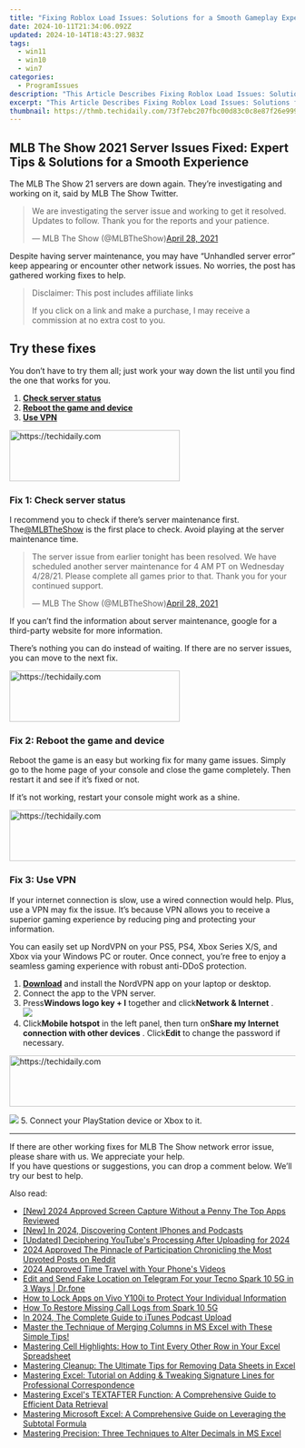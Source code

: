 ```yaml
---
title: "Fixing Roblox Load Issues: Solutions for a Smooth Gameplay Experience"
date: 2024-10-11T21:34:06.092Z
updated: 2024-10-14T18:43:27.983Z
tags:
  - win11
  - win10
  - win7
categories:
  - ProgramIssues
description: "This Article Describes Fixing Roblox Load Issues: Solutions for a Smooth Gameplay Experience"
excerpt: "This Article Describes Fixing Roblox Load Issues: Solutions for a Smooth Gameplay Experience"
thumbnail: https://thmb.techidaily.com/73f7ebc207fbc00d83c0c8e87f26e999ea76fd79d74b53a2390f5259c104bea7.jpg
---
```


## MLB The Show 2021 Server Issues Fixed: Expert Tips & Solutions for a Smooth Experience

The MLB The Show 21 servers are down again. They’re investigating and working on it, said by MLB The Show Twitter.

> We are investigating the server issue and working to get it resolved. Updates to follow. Thank you for the reports and your patience.
>
> — MLB The Show (@MLBTheShow)[April 28, 2021](https://twitter.com/MLBTheShow/status/1387239581318189061?ref%5Fsrc=twsrc%5Etfw)

 Despite having server maintenance, you may have “Unhandled server error” keep appearing or encounter other network issues. No worries, the post has gathered working fixes to help.

>  Disclaimer: This post includes affiliate links
>
>  If you click on a link and make a purchase, I may receive a commission at no extra cost to you.
>

## Try these fixes

 You don’t have to try them all; just work your way down the list until you find the one that works for you.

1. **[Check server status](https://tools.techidaily.com/drivereasy/download/)**
2. **[Reboot the game and device](https://tools.techidaily.com/drivereasy/download/)**
3. **[Use VPN](https://tools.techidaily.com/drivereasy/download/)**

<!-- affiliate ads begin -->
<a href="https://aidotcom.pxf.io/c/5597632/2129041/19576" target="_top" id="2129041">
  <img src="//a.impactradius-go.com/display-ad/19576-2129041" border="0" alt="https://techidaily.com" width="300" height="90"/>
</a>
<img height="0" width="0" src="https://aidotcom.pxf.io/i/5597632/2129041/19576" style="position:absolute;visibility:hidden;" border="0" />
<!-- affiliate ads end -->

### Fix 1: Check server status

 I recommend you to check if there’s server maintenance first. The[@MLBTheShow](https://twitter.com/MLBTheShow) is the first place to check. Avoid playing at the server maintenance time.

> The server issue from earlier tonight has been resolved. We have scheduled another server maintenance for 4 AM PT on Wednesday 4/28/21\. Please complete all games prior to that. Thank you for your continued support.
>
> — MLB The Show (@MLBTheShow)[April 28, 2021](https://twitter.com/MLBTheShow/status/1387267712070557698?ref%5Fsrc=twsrc%5Etfw)

 If you can’t find the information about server maintenance, google for a third-party website for more information.

 There’s nothing you can do instead of waiting. If there are no server issues, you can move to the next fix.

<!-- affiliate ads begin -->
<a href="https://sentrypc.7eer.net/c/5597632/398449/3022" target="_top" id="398449">
  <img src="//a.impactradius-go.com/display-ad/3022-398449" border="0" alt="https://techidaily.com" width="300" height="90"/>
</a>
<img height="0" width="0" src="https://sentrypc.7eer.net/i/5597632/398449/3022" style="position:absolute;visibility:hidden;" border="0" />
<!-- affiliate ads end -->

### Fix 2: Reboot the game and device

 Reboot the game is an easy but working fix for many game issues. Simply go to the home page of your console and close the game completely. Then restart it and see if it’s fixed or not.

If it’s not working, restart your console might work as a shine.

<!-- affiliate ads begin -->
<a href="https://appsumo.8odi.net/c/5597632/2144309/7443" target="_top" id="2144309">
  <img src="//a.impactradius-go.com/display-ad/7443-2144309" border="0" alt="https://techidaily.com" width="728" height="90"/>
</a>
<img height="0" width="0" src="https://appsumo.8odi.net/i/5597632/2144309/7443" style="position:absolute;visibility:hidden;" border="0" />
<!-- affiliate ads end -->

### Fix 3: Use VPN

 If your internet connection is slow, use a wired connection would help. Plus, use a VPN may fix the issue. It’s because VPN allows you to receive a superior gaming experience by reducing ping and protecting your information.

 You can easily set up NordVPN on your PS5, PS4, Xbox Series X/S, and Xbox via your Windows PC or router. Once connect, you’re free to enjoy a seamless gaming experience with robust anti-DDoS protection.

1. [**Download**](https://tools.techidaily.com/drivereasy/download/) and install the NordVPN app on your laptop or desktop.
2. Connect the app to the VPN server.
3. Press**Windows logo key + I** together and click**Network & Internet** .  
![](https://images.drivereasy.com/wp-content/uploads/2021/04/2021-04-28_17-03-24.jpg)
4. Click**Mobile hotspot** in the left panel, then turn on**Share my Internet connection with other devices** . Click**Edit** to change the password if necessary.  

<!-- affiliate ads begin -->
<a href="https://ephamedtechinc.pxf.io/c/5597632/2137225/26400" target="_top" id="2137225">
  <img src="//a.impactradius-go.com/display-ad/26400-2137225" border="0" alt="https://techidaily.com" width="728" height="90"/>
</a>
<img height="0" width="0" src="https://ephamedtechinc.pxf.io/i/5597632/2137225/26400" style="position:absolute;visibility:hidden;" border="0" />
<!-- affiliate ads end -->

![](https://images.drivereasy.com/wp-content/uploads/2021/04/2021-04-28_17-02-24.jpg)
5. Connect your PlayStation device or Xbox to it.

---

 If there are other working fixes for MLB The Show network error issue, please share with us. We appreciate your help.  
 If you have questions or suggestions, you can drop a comment below. We’ll try our best to help.

<ins class="adsbygoogle"
     style="display:block"
     data-ad-format="autorelaxed"
     data-ad-client="ca-pub-7571918770474297"
     data-ad-slot="1223367746"></ins>

<ins class="adsbygoogle"
     style="display:block"
     data-ad-client="ca-pub-7571918770474297"
     data-ad-slot="8358498916"
     data-ad-format="auto"
     data-full-width-responsive="true"></ins>

<span class="atpl-alsoreadstyle">Also read:</span>
<div><ul>
<li><a href="https://remote-screen-capture.techidaily.com/new-2024-approved-screen-capture-without-a-penny-the-top-apps-reviewed/"><u>[New] 2024 Approved Screen Capture Without a Penny The Top Apps Reviewed</u></a></li>
<li><a href="https://fox-hovers.techidaily.com/new-in-2024-discovering-content-iphones-and-podcasts/"><u>[New] In 2024, Discovering Content IPhones and Podcasts</u></a></li>
<li><a href="https://facebook-record-videos.techidaily.com/updated-deciphering-youtubes-processing-after-uploading-for-2024/"><u>[Updated] Deciphering YouTube's Processing After Uploading for 2024</u></a></li>
<li><a href="https://article-posts.techidaily.com/2024-approved-the-pinnacle-of-participation-chronicling-the-most-upvoted-posts-on-reddit/"><u>2024 Approved The Pinnacle of Participation Chronicling the Most Upvoted Posts on Reddit</u></a></li>
<li><a href="https://some-skills.techidaily.com/2024-approved-time-travel-with-your-phones-videos/"><u>2024 Approved Time Travel with Your Phone's Videos</u></a></li>
<li><a href="https://location-social.techidaily.com/edit-and-send-fake-location-on-telegram-for-your-tecno-spark-10-5g-in-3-ways-drfone-by-drfone-virtual-android/"><u>Edit and Send Fake Location on Telegram For your Tecno Spark 10 5G in 3 Ways | Dr.fone</u></a></li>
<li><a href="https://android-unlock.techidaily.com/how-to-lock-apps-on-vivo-y100i-to-protect-your-individual-information-by-drfone-android/"><u>How to Lock Apps on Vivo Y100i to Protect Your Individual Information</u></a></li>
<li><a href="https://blog-min.techidaily.com/how-to-restore-missing-call-logs-from-spark-10-5g-by-fonelab-android-recover-call-logs/"><u>How To Restore Missing Call Logs from Spark 10 5G</u></a></li>
<li><a href="https://some-skills.techidaily.com/in-2024-the-complete-guide-to-itunes-podcast-upload/"><u>In 2024, The Complete Guide to iTunes Podcast Upload</u></a></li>
<li><a href="https://win-able.techidaily.com/master-the-technique-of-merging-columns-in-ms-excel-with-these-simple-tips/"><u>Master the Technique of Merging Columns in MS Excel with These Simple Tips!</u></a></li>
<li><a href="https://win-able.techidaily.com/mastering-cell-highlights-how-to-tint-every-other-row-in-your-excel-spreadsheet/"><u>Mastering Cell Highlights: How to Tint Every Other Row in Your Excel Spreadsheet</u></a></li>
<li><a href="https://win-able.techidaily.com/mastering-cleanup-the-ultimate-tips-for-removing-data-sheets-in-excel/"><u>Mastering Cleanup: The Ultimate Tips for Removing Data Sheets in Excel</u></a></li>
<li><a href="https://win-able.techidaily.com/mastering-excel-tutorial-on-adding-and-tweaking-signature-lines-for-professional-correspondence/"><u>Mastering Excel: Tutorial on Adding & Tweaking Signature Lines for Professional Correspondence</u></a></li>
<li><a href="https://win-able.techidaily.com/mastering-excels-textafter-function-a-comprehensive-guide-to-efficient-data-retrieval/"><u>Mastering Excel's TEXTAFTER Function: A Comprehensive Guide to Efficient Data Retrieval</u></a></li>
<li><a href="https://win-able.techidaily.com/mastering-microsoft-excel-a-comprehensive-guide-on-leveraging-the-subtotal-formula/"><u>Mastering Microsoft Excel: A Comprehensive Guide on Leveraging the Subtotal Formula</u></a></li>
<li><a href="https://win-able.techidaily.com/mastering-precision-three-techniques-to-alter-decimals-in-ms-excel/"><u>Mastering Precision: Three Techniques to Alter Decimals in MS Excel</u></a></li>
</ul></div>

